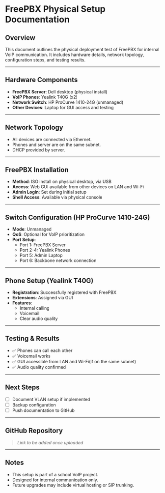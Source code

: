 # FreePBX Physical Setup Documentation

## Overview

This document outlines the physical deployment test of FreePBX for internal VoIP communication. It includes hardware details, network topology, configuration steps, and testing results.

---

## Hardware Components

- **FreePBX Server**: Dell desktop (physical install)
- **VoIP Phones**: Yealink T40G (x2)
- **Network Switch**: HP ProCurve 1410-24G (unmanaged)
- **Other Devices**: Laptop for GUI access and testing

---

## Network Topology

- All devices are connected via Ethernet.
- Phones and server are on the same subnet.
- DHCP provided by server.

---

## FreePBX Installation

- **Method**: ISO install on physical desktop, via USB
- **Access**: Web GUI available from other devices on LAN and Wi-Fi
- **Admin Login**: Set during initial setup
- **Shell Access**: Available via physical console

---

## Switch Configuration (HP ProCurve 1410-24G)

- **Mode**: Unmanaged
- **QoS**: Optional for VoIP prioritization
- **Port Setup**:
  - Port 1: FreePBX Server
  - Port 2-4: Yealink Phones
  - Port 5: Admin Laptop
  - Port 6: Backbone network connection

---

## Phone Setup (Yealink T40G)

- **Registration**: Successfully registered with FreePBX
- **Extensions**: Assigned via GUI
- **Features**:
  - Internal calling
  - Voicemail
  - Clear audio quality

---

## Testing & Results

- ✅ Phones can call each other
- ✅ Voicemail works
- ✅ GUI accessible from LAN and Wi-Fi(if on the same subnet)
- ✅ Audio quality confirmed

---

## Next Steps

- [ ] Document VLAN setup if implemented
- [ ] Backup configuration
- [ ] Push documentation to GitHub

---

## GitHub Repository

> _Link to be added once uploaded_

---

## Notes

- This setup is part of a school VoIP project.
- Designed for internal communication only.
- Future upgrades may include virtual hosting or SIP trunking.
